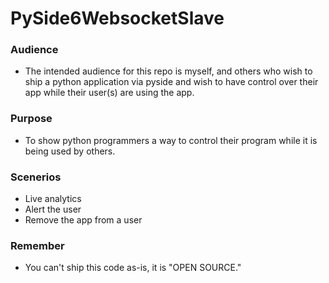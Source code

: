 # PySide6WebsocketSlave

### Audience
- The intended audience for this repo is myself, and others who wish to ship a python application via pyside and wish to have control over their app while their user(s) are using the app.

### Purpose
- To show python programmers a way to control their program while it is being used by others.

### Scenerios
- Live analytics
- Alert the user
- Remove the app from a user


### Remember
- You can't ship this code as-is, it is "OPEN SOURCE."